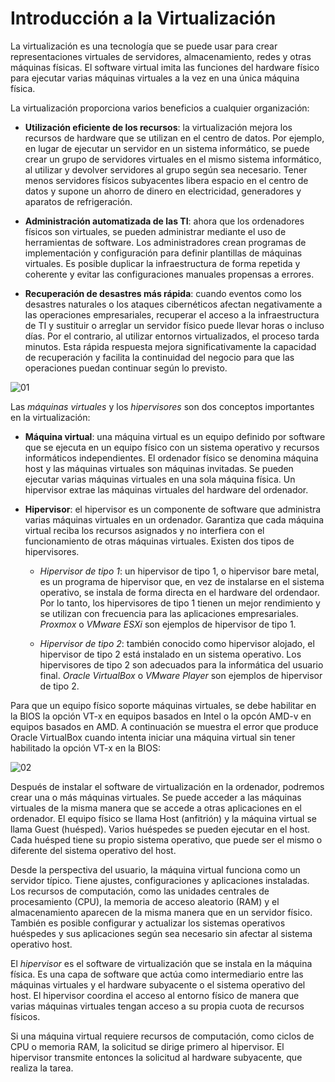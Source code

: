 # Introducción a la Virtualización

La virtualización es una tecnología que se puede usar para crear representaciones virtuales de servidores, almacenamiento, redes y otras máquinas físicas. El software virtual imita las funciones del hardware físico para ejecutar varias máquinas virtuales a la vez en una única máquina física.

La virtualización proporciona varios beneficios a cualquier organización:

* __Utilización eficiente de los recursos__: la virtualización mejora los recursos de hardware que se utilizan en el centro de datos. Por ejemplo, en lugar de ejecutar un servidor en un sistema informático, se puede crear un grupo de servidores virtuales en el mismo sistema informático, al utilizar y devolver servidores al grupo según sea necesario. Tener menos servidores físicos subyacentes libera espacio en el centro de datos y supone un ahorro de dinero en electricidad, generadores y aparatos de refrigeración. 

* __Administración automatizada de las TI__: ahora que los ordenadores físicos son virtuales, se pueden administrar mediante el uso de herramientas de software. Los administradores crean programas de implementación y configuración para definir plantillas de máquinas virtuales. Es posible duplicar la infraestructura de forma repetida y coherente y evitar las configuraciones manuales propensas a errores.

* __Recuperación de desastres más rápida__: cuando eventos como los desastres naturales o los ataques cibernéticos afectan negativamente a las operaciones empresariales, recuperar el acceso a la infraestructura de TI y sustituir o arreglar un servidor físico puede llevar horas o incluso días. Por el contrario, al utilizar entornos virtualizados, el proceso tarda minutos. Esta rápida respuesta mejora significativamente la capacidad de recuperación y facilita la continuidad del negocio para que las operaciones puedan continuar según lo previsto.

![][01]

Las _máquinas virtuales_ y los _hipervisores_ son dos conceptos importantes en la virtualización:

* __Máquina virtual__: una máquina virtual es un equipo definido por software que se ejecuta en un equipo físico con un sistema operativo y recursos informáticos independientes. El ordenador físico se denomina máquina host y las máquinas virtuales son máquinas invitadas. Se pueden ejecutar varias máquinas virtuales en una sola máquina física. Un hipervisor extrae las máquinas virtuales del hardware del ordenador.

* __Hipervisor__: el hipervisor es un componente de software que administra varias máquinas virtuales en un ordenador. Garantiza que cada máquina virtual reciba los recursos asignados y no interfiera con el funcionamiento de otras máquinas virtuales. Existen dos tipos de hipervisores.

  * _Hipervisor de tipo 1_: un hipervisor de tipo 1, o hipervisor bare metal, es un programa de hipervisor que, en vez de instalarse en el sistema operativo, se instala de forma directa en el hardware del ordendaor. Por lo tanto, los hipervisores de tipo 1 tienen un mejor rendimiento y se utilizan con frecuencia para las aplicaciones empresariales. _Proxmox_ o _VMware ESXi_ son ejemplos de hipervisor de tipo 1.

  * _Hipervisor de tipo 2_: también conocido como hipervisor alojado, el hipervisor de tipo 2 está instalado en un sistema operativo. Los hipervisores de tipo 2 son adecuados para la informática del usuario final. _Oracle VirtualBox_ o _VMware Player_ son ejemplos de hipervisor de tipo 2.

Para que un equipo físico soporte máquinas virtuales, se debe habilitar en la BIOS la opción VT-x en equipos basados en Intel o la opcón AMD-v en equipos basados en AMD. A continuación se muestra el error que produce Oracle VirtualBox cuando intenta iniciar una máquina virtual sin tener habilitado la opción VT-x en la BIOS:

![][02]

Después de instalar el software de virtualización en la ordenador, podremos crear una o más máquinas virtuales. Se puede acceder a las máquinas virtuales de la misma manera que se accede a otras aplicaciones en el ordenador. El equipo físico se llama Host (anfitrión) y la máquina virtual se llama Guest (huésped). Varios huéspedes se pueden ejecutar en el host. Cada huésped tiene su propio sistema operativo, que puede ser el mismo o diferente del sistema operativo del host. 

Desde la perspectiva del usuario, la máquina virtual funciona como un servidor típico. Tiene ajustes, configuraciones y aplicaciones instaladas. Los recursos de computación, como las unidades centrales de procesamiento (CPU), la memoria de acceso aleatorio (RAM) y el almacenamiento aparecen de la misma manera que en un servidor físico. También es posible configurar y actualizar los sistemas operativos huéspedes y sus aplicaciones según sea necesario sin afectar al sistema operativo host.

El _hipervisor_ es el software de virtualización que se instala en la máquina física. Es una capa de software que actúa como intermediario entre las máquinas virtuales y el hardware subyacente o el sistema operativo del host. El hipervisor coordina el acceso al entorno físico de manera que varias máquinas virtuales tengan acceso a su propia cuota de recursos físicos. 

Si una máquina virtual requiere recursos de computación, como ciclos de CPU o memoria RAM, la solicitud se dirige primero al hipervisor. El hipervisor transmite entonces la solicitud al hardware subyacente, que realiza la tarea. 

[01]: ./img/intro-virtualizacion/hypervisor.png "01"
[02]: ./img/intro-virtualizacion/vtx-not-enabled.png "02"

